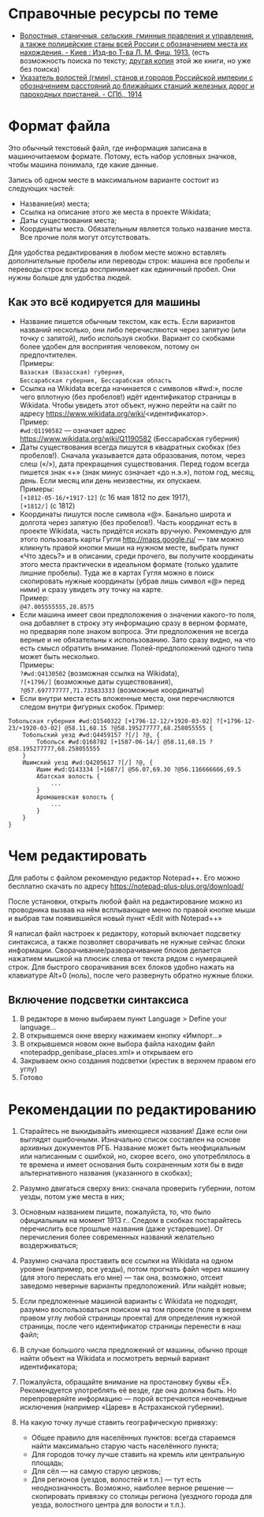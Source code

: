 # Справочные ресурсы по теме

* [Волостныя, станичныя, сельския, гминныя правления и управления, а также полицейские станы всей России с обозначением места их нахождения. - Киев : Изд-во Т-ва Л. М. Фиш, 1913.](https://books.google.ru/books?id=jBEoBwAAQBAJ&printsec=frontcover&hl=ru&source=gbs_ge_summary_r&cad=0#v=onepage&q&f=false) (есть возможность поиска по тексту; [другая копия](http://www.prlib.ru/item/404525) этой же книги, но уже без поиска)
* [Указатель волостей (гмин), станов и городов Российской империи с обозначением расстояний до ближайших станций железных дорог и пароходных пристаней. - СПб., 1914](http://elib.shpl.ru/ru/indexes/values/66463)

# Формат файла

Это обычный текстовый файл, где информация записана в машиночитаемом формате. Потому, есть набор условных значков, чтобы машина понимала, где какие данные.

Запись об одном месте в максимальном варианте состоит из следующих частей:
* Название(ия) места;
* Ссылка на описание этого же места в проекте Wikidata;
* Даты существования места;
* Координаты места.
Обязательным является только название места. Все прочие поля могут отсутствовать.

Для удобства редактирования в любом месте можно вставлять дополнительные пробелы или переводы строк: машина все пробелы и переводы строк всегда воспринимает как единичный пробел. Они нужны больше для удобства людей.

## Как это всё кодируется для машины

* Название пишется обычным текстом, как есть. Если вариантов названий несколько, они либо перечисляются через запятую (или точку с запятой), либо используя скобки. Вариант со скобками более удобен для восприятия человеком, потому он предпочтителен.  
Примеры:  
`Вазаская (Вазасская) губерния`,  
`Бессарабская губерния, Бессарабская область`
* Ссылка на Wikidata всегда начинается с символов «#wd:», после чего вплотную (без пробелов!) идёт идентификатор страницы в Wikidata. Чтобы увидеть этот объект, нужно перейти на сайт по адресу https://www.wikidata.org/wiki/<идентификатор>.  
Пример:  
`#wd:Q1190582` — означает адрес https://www.wikidata.org/wiki/Q1190582 (Бессарабская губерния)
* Даты существования всегда пишутся в квадратных скобках (без пробелов!). Сначала указывается дата образования, потом, через слеш («/»), дата прекращения существования. Перед годом всегда пишется знак «+» (знак минус означает «до н.э.»), потом год, месяц, день. Если месяц или день неизвестны, их опускаем.  
Примеры:  
`[+1812-05-16/+1917-12]` (с 16 мая 1812 по дек 1917),  
`[+1812/]` (с 1812)
* Координаты пишутся после символа «@». Банально широта и долгота через запятую (без пробелов!). Часть координат есть в проекте Wikidata, часть придётся искать вручную. Рекомендую для этого пользовать карты Гугля http://maps.google.ru/ — там можно кликнуть правой кнопки мыши на нужном месте, выбрать пункт «Что здесь?» и в описании, среди прочего, вы получите координаты этого места практически в идеальном формате (только удалите лишние пробелы). Туда же в картах Гугля можно в поиск скопировать нужные координаты (убрав лишь символ «@» перед ними) и сразу увидеть эту точку на карте.  
Пример:  
`@47.005555555,28.8575`
* Если машина имеет свои предположения о значении какого-то поля, она добавляет в строку эту информацию сразу в верном формате, но предваряя поле знаком вопроса. Эти предположения не всегда верные и не обязательны к использованию. Зато сразу видно, на что есть смысл обратить внимание. Полей-предположений одного типа может быть несколько.  
Примеры:  
`?#wd:Q4130502` (возможная ссылка на Wikidata),  
`?[+1796/]` (возможные даты существования),  
`?@57.697777777,71.735833333` (возможные координаты)
* Если внутри места есть вложенные места, они перечисляются следом внутри фигурных скобок. Пример:
```
Тобольская губерния #wd:Q1540322 [+1796-12-12/+1920-03-02] ?[+1796-12-23/+1920-03-02] @58.11,68.15 ?@58.195277777,68.258055555 {
	Тобольский уезд #wd:Q4459157 ?[/] ?@, {
		Тобольск #wd:Q168782 [+1587-06-14/] @58.11,68.15 ?@58.195277777,68.258055555
	}
	Ишимский уезд #wd:Q4205617 ?[/] ?@, {
		Ишим #wd:Q143334 [+1687/] @56.07,69.30 ?@56.116666666,69.5
		Абатская волость {
			...
		}
		Аромашевская волость {
			...
		}
	}
}
```



# Чем редактировать

Для работы с файлом рекомендую редактор Notepad++. Его можно бесплатно скачать по адресу https://notepad-plus-plus.org/download/

После установки, открыть любой файл на редактирование можно из проводника вызвав на нём всплывающее меню по правой кнопке мыши и выбрав там появившийся новый пункт «Edit with Notepad++»

Я написал файл настроек к редактору, который включает подсветку синтаксиса, а также позволяет сворачивать не нужные сейчас блоки информации.
Сворачивание/разворачивание блоков делается нажатием мышкой на плюсик слева от текста рядом с нумерацией строк.
Для быстрого сворачивания всех блоков удобно нажать на клавиатуре Alt+0 (ноль), после чего развернуть обратно нужные блоки.

## Включение подсветки синтаксиса

1. В редакторе в меню выбираем пункт Language > Define your language…
2. В открывшемся окне вверху нажимаем кнопку «Импорт…»
3. В открывшемся новом окне выбора файла находим файл «notepadpp_genibase_places.xml» и открываем его
4. Закрываем окно создания подсветки (крестик в верхнем правом его углу)
5. Готово



# Рекомендации по редактированию

1. Старайтесь не выкидывайть имеющиеся названия! Даже если они выглядят ошибочными. Изначально список составлен на основе архивных документов РГБ. Название может быть неофициальным или написанным с ошибкой, но, скорее всего, оно употреблялось в те времена и имеет основания быть сохраненным хотя бы в виде альтернативного названия (указанного в скобках);

1. Разумно двигаться сверху вниз: сначала проверить губернии, потом уезды, потом уже места в них;

1. Основным названием пишите, пожалуйста, то, что было официальным на момент 1913 г.. Следом в скобках постарайтесь перечислить все прошлые названия (даже устаревшие). От перечисления более современных названий желательно воздерживаться;

2. Разумно сначала проставить все ссылки на Wikidata на одном уровне (например, все уезды), потом прогнать файл через машину (для этого переслать его мне) — так она, возможно, отсеит заведомо неверные варианты предположений. Или найдёт новые;

3. Если предложенные машиной варианты с Wikidata не подходят, разумно воспользоваться поиском на том проекте (поле в верхнем правом углу любой страницы проекта) для определения нужной страницы, после чего идентификатор страницы перенести в наш файл;

4. В случае большого числа предложений от машины, обычно проще найти объект на Wikidata и посмотреть верный вариант идентификатора;

5. Пожалуйста, обращайте внимание на простановку буквы «Ё». Рекомендуется употреблять её везде, где она должна быть. Но перепроверяйте информацию — порой встречаются неочевидные исключения (например «Царев» в Астраханской губернии).

6. На какую точку лучше ставить географическую привязку:
    * Общее правило для населённых пунктов: всегда стараемся найти максимально старую часть населённого пункта;
    * Для городов точку лучше ставить на кремль или центральную площадь;
    * Для сёл — на самую старую церковь;
    * Для регионов (уездов, волостей и т.п.) — тут есть неоднозначность. Возможно, наиболее верное решение — скопировать привязку со столицы региона (уездного города для уезда, волостного центра для волости и т.п.).
